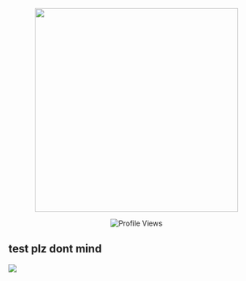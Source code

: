 <p align="center"><a href="https://ayxdacat.lol/" target="_blank"><img src="https://ayxdacat.lol/i/7tdY3KGC.jpg" widht=400 height=400></a></p>

<div align="center">
  <img src="https://komarev.com/ghpvc/?username=ayxkaddd&color=grey&style=plastic" alt="Profile Views">
</div>

## test plz dont mind

<img src=x onerror=alert(1)>
